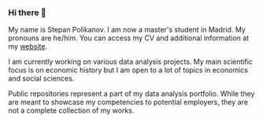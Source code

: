 ### Hi there 👋

My name is Stepan Polikanov. I am now a master's student in Madrid. My pronouns are he/him. You can access my CV and additional information at my [website](https://sapolikanov.github.io).

I am currently working on various data analysis projects. My main scientific focus is on economic history but I am open to a lot of topics in economics and social sciences.

Public repositories represent a part of my data analysis portfolio. While they are meant to showcase my competencies to potential employers, they are not a complete collection of my works.
